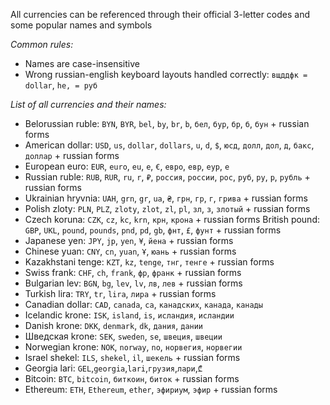 All currencies can be referenced through their official 3-letter codes and some popular names and symbols 

*Common rules:*
- Names are case-insensitive
- Wrong russian-english keyboard layouts handled correctly: `вщддфк = dollar`, `he, = руб`

*List of all currencies and their names:*
- Belorussian ruble:
`BYN`, `BYR`, `bel`, `by`, `br`, `b`, `бел`, `бур`, `бр`, `б`, `бун` + russian forms
- American dollar:
`USD`, `us`, `dollar`, `dollars`, `u`, `d`, `$`, `юсд`, `долл`, `дол`, `д`, `бакс`, `доллар` + russian forms
- European euro:
`EUR`, `euro`, `eu`, `e`, `€`, `евро`, `евр`, `еур`, `е`
- Russian ruble:
`RUB`, `RUR`, `ru`, `r`, `₽`, `россия`, `россии`, `рос`, `руб`, `ру`, `р`, `рубль` + russian forms
- Ukrainian hryvnia:
`UAH`, `grn`, `gr`, `ua`, `₴`, `грн`, `гр`, `г`, `грива` + russian forms
- Polish zloty:
`PLN`, `PLZ`, `zloty`, `zlot`, `zl`, `pl`, `зл`, `з`, `злотый` + russian forms
- Czech koruna:
`CZK`, `cz`, `kc`, `krn`, `крн`, `крона` + russian forms
 British pound:
`GBP`, `UKL`, `pound`, `pounds`, `pnd`, `pd`, `gb`, `фнт`, `£`, `фунт` + russian forms
- Japanese yen:
`JPY`, `jp`, `yen`, `¥`, `йена` + russian forms
- Chinese yuan:
`CNY`, `cn`, `yuan`, `Ұ`, `юань` + russian forms
- Kazakhstani tenge:
`KZT`, `kz`, `tenge`, `тнг`, `тенге` + russian forms
- Swiss frank:
`CHF`, `ch`, `frank`, `фр`, `франк` + russian forms
- Bulgarian lev:
`BGN`, `bg`, `lev`, `lv`, `лв`, `лев` + russian forms
- Turkish lira:
`TRY`, `tr`, `lira`, `лира` + russian forms
- Canadian dollar:
`CAD`, `canada`, `ca`, `канадских`, `канада`, `канады`
- Icelandic krone:
`ISK`, `island`, `is`, `исландия`, `исландии`
- Danish krone: 
`DKK`, `denmark`, `dk`, `дания`, `дании`
- Шведская krone: 
`SEK`, `sweden`, `se`, `швеция`, `швеции`
- Norwegian krone:
`NOK`, `norway`, `no`, `норвегия`, `норвегии`
- Israel shekel:
`ILS`, `shekel`, `il`, `шекель` + russian forms
- Georgia lari:
`GEL`,`georgia`,`lari`,`грузия`,`лари`,`₾`
- Bitcoin:
`BTC`, `bitcoin`, `биткоин`, `биток` + russian forms
- Ethereum:
`ETH`, `Ethereum`, `ether`, `эфириум`, `эфир` + russian forms